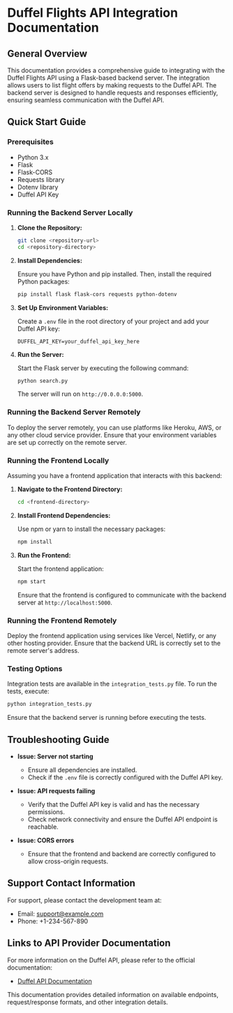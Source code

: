 # Duffel Flights API Integration Documentation

## General Overview

This documentation provides a comprehensive guide to integrating with the Duffel Flights API using a Flask-based backend server. The integration allows users to list flight offers by making requests to the Duffel API. The backend server is designed to handle requests and responses efficiently, ensuring seamless communication with the Duffel API.

## Quick Start Guide

### Prerequisites

- Python 3.x
- Flask
- Flask-CORS
- Requests library
- Dotenv library
- Duffel API Key

### Running the Backend Server Locally

1. **Clone the Repository:**

   ```bash
   git clone <repository-url>
   cd <repository-directory>
   ```

2. **Install Dependencies:**

   Ensure you have Python and pip installed. Then, install the required Python packages:

   ```bash
   pip install flask flask-cors requests python-dotenv
   ```

3. **Set Up Environment Variables:**

   Create a `.env` file in the root directory of your project and add your Duffel API key:

   ```plaintext
   DUFFEL_API_KEY=your_duffel_api_key_here
   ```

4. **Run the Server:**

   Start the Flask server by executing the following command:

   ```bash
   python search.py
   ```

   The server will run on `http://0.0.0.0:5000`.

### Running the Backend Server Remotely

To deploy the server remotely, you can use platforms like Heroku, AWS, or any other cloud service provider. Ensure that your environment variables are set up correctly on the remote server.

### Running the Frontend Locally

Assuming you have a frontend application that interacts with this backend:

1. **Navigate to the Frontend Directory:**

   ```bash
   cd <frontend-directory>
   ```

2. **Install Frontend Dependencies:**

   Use npm or yarn to install the necessary packages:

   ```bash
   npm install
   ```

3. **Run the Frontend:**

   Start the frontend application:

   ```bash
   npm start
   ```

   Ensure that the frontend is configured to communicate with the backend server at `http://localhost:5000`.

### Running the Frontend Remotely

Deploy the frontend application using services like Vercel, Netlify, or any other hosting provider. Ensure that the backend URL is correctly set to the remote server's address.

### Testing Options

Integration tests are available in the `integration_tests.py` file. To run the tests, execute:

```bash
python integration_tests.py
```

Ensure that the backend server is running before executing the tests.

## Troubleshooting Guide

- **Issue: Server not starting**
  - Ensure all dependencies are installed.
  - Check if the `.env` file is correctly configured with the Duffel API key.

- **Issue: API requests failing**
  - Verify that the Duffel API key is valid and has the necessary permissions.
  - Check network connectivity and ensure the Duffel API endpoint is reachable.

- **Issue: CORS errors**
  - Ensure that the frontend and backend are correctly configured to allow cross-origin requests.

## Support Contact Information

For support, please contact the development team at:

- Email: support@example.com
- Phone: +1-234-567-890

## Links to API Provider Documentation

For more information on the Duffel API, please refer to the official documentation:

- [Duffel API Documentation](https://duffel.com/docs/api)

This documentation provides detailed information on available endpoints, request/response formats, and other integration details.